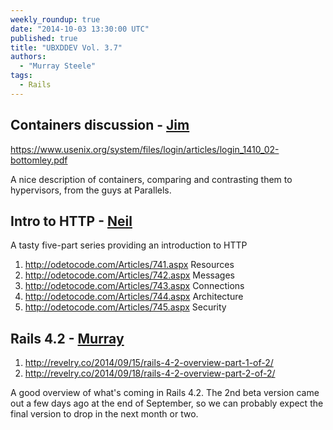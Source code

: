 ```yaml
---
weekly_roundup: true
date: "2014-10-03 13:30:00 UTC"
published: true
title: "UBXDDEV Vol. 3.7"
authors:
  - "Murray Steele"
tags:
  - Rails
---
```


## Containers discussion - [Jim](https://github.com/j1mr10rd4n)

https://www.usenix.org/system/files/login/articles/login_1410_02-bottomley.pdf

A nice description of containers, comparing and contrasting them to hypervisors, from the guys at Parallels.

## Intro to HTTP - [Neil](/people#neil-van-beinum)

A tasty five-part series providing an introduction to HTTP

1. http://odetocode.com/Articles/741.aspx  Resources
2. http://odetocode.com/Articles/742.aspx  Messages
3. http://odetocode.com/Articles/743.aspx  Connections
4. http://odetocode.com/Articles/744.aspx  Architecture
5. http://odetocode.com/Articles/745.aspx  Security

## Rails 4.2 - [Murray](/people#murray-steele)

1. http://revelry.co/2014/09/15/rails-4-2-overview-part-1-of-2/
2. http://revelry.co/2014/09/18/rails-4-2-overview-part-2-of-2/

A good overview of what's coming in Rails 4.2.  The 2nd beta version came out a few days ago at the end of September, so we can probably expect the final version to drop in the next month or two.


